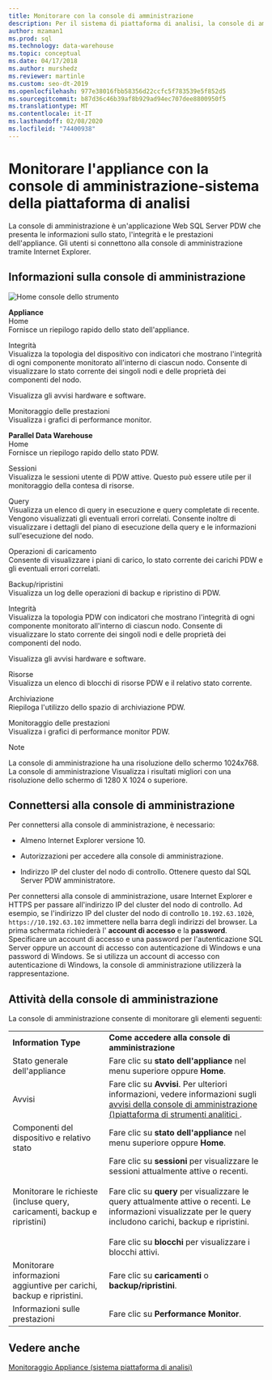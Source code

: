 ```yaml
---
title: Monitorare con la console di amministrazione
description: Per il sistema di piattaforma di analisi, la console di amministrazione è un'applicazione Web che copre le informazioni sullo stato dell'appliance, sull'integrità e sulle prestazioni. Gli utenti si connettono alla console di amministrazione tramite un browser Internet.
author: mzaman1
ms.prod: sql
ms.technology: data-warehouse
ms.topic: conceptual
ms.date: 04/17/2018
ms.author: murshedz
ms.reviewer: martinle
ms.custom: seo-dt-2019
ms.openlocfilehash: 977e38016fbb58356d22ccfc5f783539e5f852d5
ms.sourcegitcommit: b87d36c46b39af8b929ad94ec707dee8800950f5
ms.translationtype: MT
ms.contentlocale: it-IT
ms.lasthandoff: 02/08/2020
ms.locfileid: "74400938"
---
```

# <a name="monitor-the-appliance-with-the-admin-console---analytics-platform-system"></a>Monitorare l'appliance con la console di amministrazione-sistema della piattaforma di analisi
La console di amministrazione è un'applicazione Web SQL Server PDW che presenta le informazioni sullo stato, l'integrità e le prestazioni dell'appliance. Gli utenti si connettono alla console di amministrazione tramite Internet Explorer.  
  
## <a name="About"></a>Informazioni sulla console di amministrazione  
![Home console dello strumento](./media/monitor-the-appliance-by-using-the-admin-console/SQL_Server_PDW_AdminConsol_ApplHome.png "SQL_Server_PDW_AdminConsol_ApplHome")  
  
**Appliance**  
Home  
Fornisce un riepilogo rapido dello stato dell'appliance.  
  
Integrità  
Visualizza la topologia del dispositivo con indicatori che mostrano l'integrità di ogni componente monitorato all'interno di ciascun nodo. Consente di visualizzare lo stato corrente dei singoli nodi e delle proprietà dei componenti del nodo.  
  
Visualizza gli avvisi hardware e software.  
  
Monitoraggio delle prestazioni  
Visualizza i grafici di performance monitor.  
  
**Parallel Data Warehouse**  
Home  
Fornisce un riepilogo rapido dello stato PDW.  
  
Sessioni  
Visualizza le sessioni utente di PDW attive. Questo può essere utile per il monitoraggio della contesa di risorse.  
  
Query  
Visualizza un elenco di query in esecuzione e query completate di recente. Vengono visualizzati gli eventuali errori correlati. Consente inoltre di visualizzare i dettagli del piano di esecuzione della query e le informazioni sull'esecuzione del nodo.  
  
Operazioni di caricamento  
Consente di visualizzare i piani di carico, lo stato corrente dei carichi PDW e gli eventuali errori correlati.  
  
Backup/ripristini  
Visualizza un log delle operazioni di backup e ripristino di PDW.  
  
Integrità  
Visualizza la topologia PDW con indicatori che mostrano l'integrità di ogni componente monitorato all'interno di ciascun nodo. Consente di visualizzare lo stato corrente dei singoli nodi e delle proprietà dei componenti del nodo.  
  
Visualizza gli avvisi hardware e software.  
  
Risorse  
Visualizza un elenco di blocchi di risorse PDW e il relativo stato corrente.  
  
Archiviazione  
Riepiloga l'utilizzo dello spazio di archiviazione PDW.  
  
Monitoraggio delle prestazioni  
Visualizza i grafici di performance monitor PDW.  
 
> [!NOTE]  
> La console di amministrazione ha una risoluzione dello schermo 1024x768. La console di amministrazione Visualizza i risultati migliori con una risoluzione dello schermo di 1280 X 1024 o superiore.  
  
## <a name="Connect"></a>Connettersi alla console di amministrazione  
Per connettersi alla console di amministrazione, è necessario:  
  
-   Almeno Internet Explorer versione 10.  
  
-   Autorizzazioni per accedere alla console di amministrazione. <!-- MISSING LINKS See [Grant Permissions to Use the Admin Console &#40;SQL Server PDW&#41;](../sqlpdw/grant-permissions-to-use-the-admin-console-sql-server-pdw.md).  -->  
  
-   Indirizzo IP del cluster del nodo di controllo.  Ottenere questo dal SQL Server PDW amministratore.  
  
Per connettersi alla console di amministrazione, usare Internet Explorer e HTTPS per passare all'indirizzo IP del cluster del nodo di controllo. Ad esempio, se l'indirizzo IP del cluster del nodo di controllo `10.192.63.102`è, `https://10.192.63.102` immettere nella barra degli indirizzi del browser. La prima schermata richiederà l' **account di accesso** e la **password**. Specificare un account di accesso e una password per l'autenticazione SQL Server oppure un account di accesso con autenticazione di Windows e una password di Windows. Se si utilizza un account di accesso con autenticazione di Windows, la console di amministrazione utilizzerà la rappresentazione.  
  
## <a name="RelatedTasks"></a>Attività della console di amministrazione  
La console di amministrazione consente di monitorare gli elementi seguenti:  
  
|||  
|-|-|  
|**Information Type**|**Come accedere alla console di amministrazione**|  
|Stato generale dell'appliance|Fare clic su **stato dell'appliance** nel menu superiore oppure **Home**.|  
|Avvisi|Fare clic su **Avvisi**. Per ulteriori informazioni, vedere informazioni sugli [avvisi della console di amministrazione &#40;&#41;piattaforma di strumenti analitici ](understanding-admin-console-alerts.md).|  
|Componenti del dispositivo e relativo stato|Fare clic su **stato dell'appliance** nel menu superiore oppure **Home**.|  
|Monitorare le richieste (incluse query, caricamenti, backup e ripristini)|Fare clic su **sessioni** per visualizzare le sessioni attualmente attive o recenti.<br /><br />Fare clic su **query** per visualizzare le query attualmente attive o recenti. Le informazioni visualizzate per le query includono carichi, backup e ripristini.<br /><br />Fare clic su **blocchi** per visualizzare i blocchi attivi.|  
|Monitorare informazioni aggiuntive per carichi, backup e ripristini.|Fare clic su **caricamenti** o **backup/ripristini**.|  
|Informazioni sulle prestazioni|Fare clic su **Performance Monitor**.|  
  
## <a name="see-also"></a>Vedere anche  
[Monitoraggio Appliance &#40;sistema piattaforma di analisi&#41;](appliance-monitoring.md)  
  
